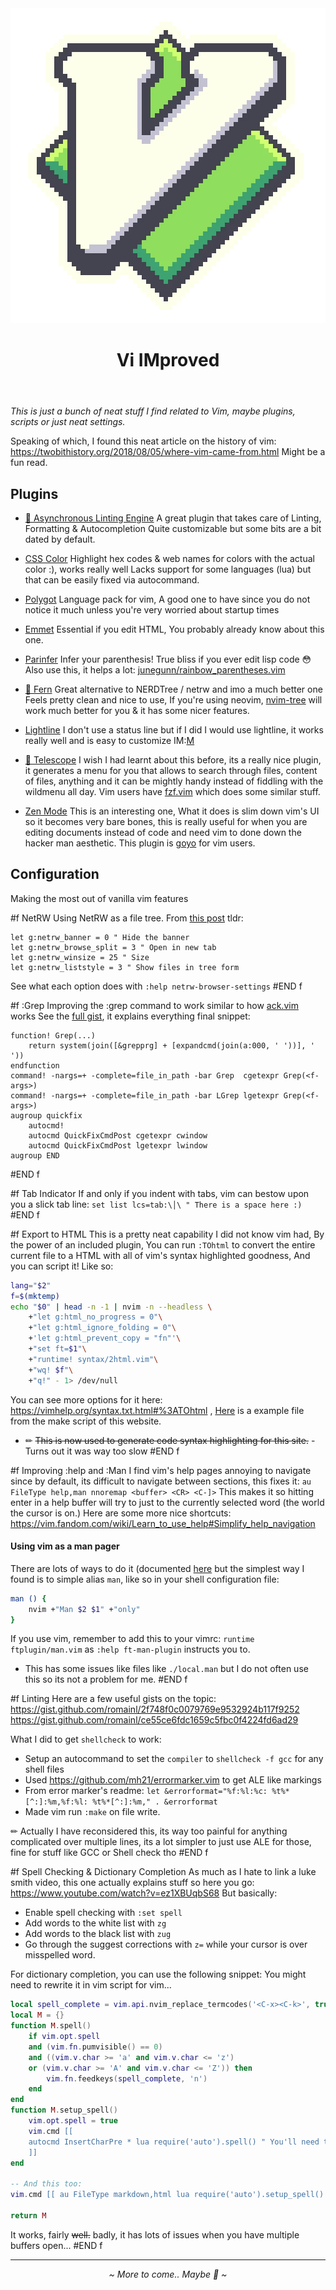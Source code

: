 <header>
<img class="img-sml" alt="art by u/astrellon3" src="/assets/images/dump/fd1bdbbb-2de7-4d24-ab5a-e883d5f2f103.webp" />
<!-- TODO: recreate myself -->
<h1>Vi IMproved</h1>
</header>
<i>This is just a bunch of neat stuff I find related to Vim, maybe plugins, scripts or just neat settings.</i>

Speaking of which, I found this neat article on the history of vim:
https://twobithistory.org/2018/08/05/where-vim-came-from.html
Might be a fun read.

## Plugins

- <a href="https://github.com/dense-analysis/ale">🍻 Asynchronous Linting Engine</a>
  A great plugin that takes care of Linting, Formatting & Autocompletion
  Quite customizable but some bits are a bit dated by default.

- <a href="https://github.com/ap/vim-css-color">CSS Color</a>
  Highlight hex codes & web names for colors with the actual color :), works really well
  Lacks support for some languages (lua) but that can be easily fixed via autocommand.

- <a href="https://github.com/sheerun/vim-polyglot">Polygot</a>
  Language pack for vim,
  A good one to have since you do not notice it much unless you're very worried about startup times

- <a href="https://github.com/mattn/emmet-vim">Emmet</a>
  Essential if you edit HTML, You probably already know about this one.

- <a href="https://github.com/eraserhd/parinfer-rust">Parinfer</a>
  Infer your parenthesis!
  True bliss if you ever edit lisp code 😳
  Also use this, it helps a lot: [junegunn/rainbow_parentheses.vim](https://github.com/junegunn/rainbow_parentheses.vim)

- <a href="https://github.com/lambdalisue/fern.vim">🌵 Fern</a>
  Great alternative to NERDTree / netrw and imo a much better one
  Feels pretty clean and nice to use,
  If you're using neovim, [nvim-tree](kyazdani42/nvim-tree.lua) will work much better for you & it has some nicer features.

<!-- Replace with something better -->

- <a href="https://github.com/itchyny/lightline.vim">Lightline</a>
  I don't use a status line but if I did I would use lightline, it works really well and is easy to customize IM:[M](https://i.imgflip.com/5pb8qw.jpg)

- <a href="https://github.com/nvim-telescope/telescope.nvim">🔭 Telescope</a>
  I wish I had learnt about this before, its a really nice plugin, it generates a menu for you that allows to
  search through files, content of files, anything and it can be mightly handy instead of fiddling with the wildmenu all day.
  Vim users have [fzf.vim](junegunn/fzf.vim) which does some similar stuff.

- <a href="https://github.com/folke/zen-mode.nvim">Zen Mode</a>
  This is an interesting one, What it does is slim down vim's UI so it becomes very bare bones, this is really useful
  for when you are editing documents instead of code and need vim to done down the hacker man aesthetic.
  This plugin is [goyo](https://github.com/junegunn/goyo.vim) for vim users.

## Configuration

Making the most out of vanilla vim features

#f NetRW
Using NetRW as a file tree.
From <a href="https://shapeshed.com/vim-netrw/">this post</a>
tldr:

```vim
let g:netrw_banner = 0 " Hide the banner
let g:netrw_browse_split = 3 " Open in new tab
let g:netrw_winsize = 25 " Size
let g:netrw_liststyle = 3 " Show files in tree form
```

See what each option does with `:help netrw-browser-settings`
#END f

#f :Grep
Improving the :grep command to work similar to how [ack.vim](https://github.com/mileszs/ack.vim) works
See the <a href="https://gist.github.com/romainl/56f0c28ef953ffc157f36cc495947ab3">full gist</a>, it explains everything
final snippet:

```vim
function! Grep(...)
	return system(join([&grepprg] + [expandcmd(join(a:000, ' '))], ' '))
endfunction
command! -nargs=+ -complete=file_in_path -bar Grep  cgetexpr Grep(<f-args>)
command! -nargs=+ -complete=file_in_path -bar LGrep lgetexpr Grep(<f-args>)
augroup quickfix
	autocmd!
	autocmd QuickFixCmdPost cgetexpr cwindow
	autocmd QuickFixCmdPost lgetexpr lwindow
augroup END
```

#END f

#f Tab Indicator
If and only if you indent with tabs, vim can bestow upon you a slick tab line:
`set list lcs=tab:\│\ " There is a space here :)`
#END f

#f Export to HTML
This is a pretty neat capability I did not know vim had,
By the power of an included plugin, You can run `:TOhtml` to convert the entire current file to a HTML with all of vim's
syntax highlighted goodness,
And you can script it! Like so:

```sh
lang="$2"
f=$(mktemp)
echo "$0" | head -n -1 | nvim -n --headless \
	+"let g:html_no_progress = 0"\
	+"let g:html_ignore_folding = 0"\
	+'let g:html_prevent_copy = "fn"'\
	+"set ft=$1"\
	+"runtime! syntax/2html.vim"\
	+"wq! $f"\
	+"q!" - 1> /dev/null
```

You can see more options for it here: https://vimhelp.org/syntax.txt.html#%3ATOhtml ,
[Here](/assets/make.html) is a example file from the make script of this website.

- ✏ ~~This is now used to generate code syntax highlighting for this site.~~ - Turns out it was way too slow
  #END f

#f Improving :help and :Man
I find vim's help pages annoying to navigate since by default, its difficult to navigate between sections, this fixes it:
`au FileType help,man nnoremap <buffer> <CR> <C-]>`
This makes it so hitting enter in a help buffer will try to just to the currently selected word
(the world the cursor is on.)
Here are some more nice shortcuts: https://vim.fandom.com/wiki/Learn_to_use_help#Simplify_help_navigation

#### Using vim as a man pager

There are lots of ways to do it (documented [here](https://vim.fandom.com/wiki/Using_vim_as_a_man-page_viewer_under_Unix) but
the simplest way I found is to simple alias `man`, like so in your shell configuration file:

```sh
man () {
	nvim +"Man $2 $1" +"only"
}
```

If you use vim, remember to add this to your vimrc:
`runtime ftplugin/man.vim`
as `:help ft-man-plugin` instructs you to.

- This has some issues like files like `./local.man` but I do not often use this so its not a problem for me.
  #END f

#f Linting
Here are a few useful gists on the topic:
https://gist.github.com/romainl/2f748f0c0079769e9532924b117f9252<br>
https://gist.github.com/romainl/ce55ce6fdc1659c5fbc0f4224fd6ad29

What I did to get `shellcheck` to work:

- Setup an autocommand to set the `compiler` to `shellcheck -f gcc` for any shell files
- Used https://github.com/mh21/errormarker.vim to get ALE like markings
- From error marker's readme: `let &errorformat="%f:%l:%c: %t%*[^:]:%m,%f:%l: %t%*[^:]:%m," . &errorformat`
- Made vim run `:make` on file write.

✏ Actually I have reconsidered this, its way too painful for anything complicated over multiple lines, its a lot
simpler to just use ALE for those, fine for stuff like GCC or Shell check tho
#END f

#f Spell Checking & Dictionary Completion
As much as I hate to link a luke smith video, this one actually explains stuff so here you go: https://www.youtube.com/watch?v=ez1XBUqbS68
But basically:

- Enable spell checking with `:set spell`
- Add words to the white list with `zg`
- Add words to the black list with `zug`
- Go through the suggest corrections with `z=` while your cursor is over misspelled word.

For dictionary completion, you can use the following snippet:
You might need to rewrite it in vim script for vim...

```lua
local spell_complete = vim.api.nvim_replace_termcodes('<C-x><C-k>', true, true, true)
local M = {}
function M.spell()
	if vim.opt.spell
	and (vim.fn.pumvisible() == 0)
	and ((vim.v.char >= 'a' and vim.v.char <= 'z')
	or (vim.v.char >= 'A' and vim.v.char <= 'Z')) then
		vim.fn.feedkeys(spell_complete, 'n')
	end
end
function M.setup_spell()
	vim.opt.spell = true
	vim.cmd [[
	autocmd InsertCharPre * lua require('auto').spell() " You'll need to change this
	]]
end

-- And this too:
vim.cmd [[ au FileType markdown,html lua require('auto').setup_spell() ]]

return M
```

It works, fairly ~~well.~~ badly, it has lots of issues when you have multiple buffers open...
#END f

---

<center><i>~ More to come.. Maybe 🚧 ~</i></center>
